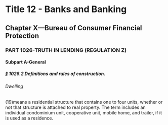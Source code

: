 
# Title 12 - Banks and Banking
## Chapter X—Bureau of Consumer Financial Protection
### PART 1026-TRUTH IN LENDING (REGULATION Z)
#### Subpart A-General
##### § 1026.2 Definitions and rules of construction.
###### Dwelling

(19)means a residential structure that contains one to four units, whether or not that structure is attached to real property. The term includes an individual condominium unit, cooperative unit, mobile home, and trailer, if it is used as a residence.

